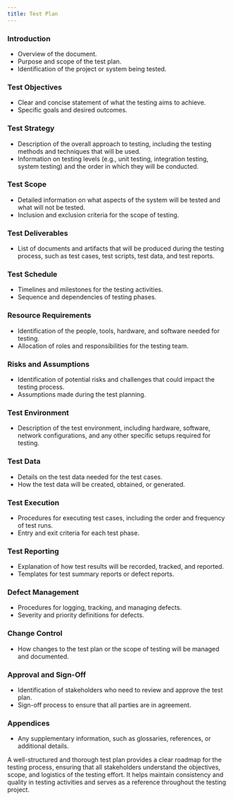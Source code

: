 ```yaml
---
title: Test Plan
---
```


### Introduction
   - Overview of the document.
   - Purpose and scope of the test plan.
   - Identification of the project or system being tested.

### Test Objectives
   - Clear and concise statement of what the testing aims to achieve.
   - Specific goals and desired outcomes.

### Test Strategy
   - Description of the overall approach to testing, including the testing methods and techniques that will be used.
   - Information on testing levels (e.g., unit testing, integration testing, system testing) and the order in which they will be conducted.

### Test Scope
   - Detailed information on what aspects of the system will be tested and what will not be tested.
   - Inclusion and exclusion criteria for the scope of testing.

### Test Deliverables
   - List of documents and artifacts that will be produced during the testing process, such as test cases, test scripts, test data, and test reports.

### Test Schedule
   - Timelines and milestones for the testing activities.
   - Sequence and dependencies of testing phases.

### Resource Requirements
   - Identification of the people, tools, hardware, and software needed for testing.
   - Allocation of roles and responsibilities for the testing team.

### Risks and Assumptions
   - Identification of potential risks and challenges that could impact the testing process.
   - Assumptions made during the test planning.

### Test Environment
   - Description of the test environment, including hardware, software, network configurations, and any other specific setups required for testing.

### Test Data
   - Details on the test data needed for the test cases.
   - How the test data will be created, obtained, or generated.

### Test Execution
   - Procedures for executing test cases, including the order and frequency of test runs.
   - Entry and exit criteria for each test phase.

### Test Reporting
   - Explanation of how test results will be recorded, tracked, and reported.
   - Templates for test summary reports or defect reports.

### Defect Management
   - Procedures for logging, tracking, and managing defects.
   - Severity and priority definitions for defects.

### Change Control
   - How changes to the test plan or the scope of testing will be managed and documented.

### Approval and Sign-Off
   - Identification of stakeholders who need to review and approve the test plan.
   - Sign-off process to ensure that all parties are in agreement.

### Appendices
   - Any supplementary information, such as glossaries, references, or additional details.

A well-structured and thorough test plan provides a clear roadmap for the testing process, ensuring that all stakeholders understand the objectives, scope, and logistics of the testing effort. It helps maintain consistency and quality in testing activities and serves as a reference throughout the testing project.
